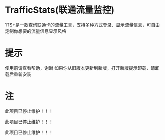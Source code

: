 # TrafficStats(联通流量监控)

1TS+是一款查询联通卡的流量工具，支持多种方式登录、显示流量信息，可自由定制你想要的流量信息显示风格

# 提示

使用前请查看帮助，谢谢
如果你从旧版本更新到新版，打开新版提示卸载，请卸载后重新安装

# 注

此项目已停止维护！！！

此项目已停止维护！！！

此项目已停止维护！！！
